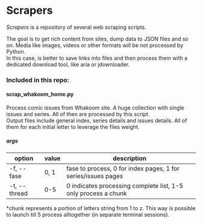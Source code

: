 # Scrapers

*Scrapers* is a repository of several web scraping scripts.

The goal is to get rich content from sites, dump data to JSON files and so on. Media like images, videos or other formats will be not processed by Python.<br>
In this case, is better to save links into files and then process them with a dedicated download tool, like aria or jdownloader.

### Included in this repo:

#### scrap_whakoom_home.py
  
Process comic issues from Whakoom site. A huge collection with single issues and series. All of then are processed by this script.<br>
Output files include general index, series details and issues details. All of them for each initial letter to leverage the files weight.

##### args

| option | value | description |    
|--------|-------|-------------|
| -f, --fase | 0, 1 | fase to process, 0 for index pages, 1 for series/issues pages |
| -t, --thread | 0-5 | 0 indicates processing complete list, 1-5 only process a chunk |

*chunk represents a portion of letters string from 1 to z. This way is possible to launch till 5 process alltogether (in separate terminal sessions).
